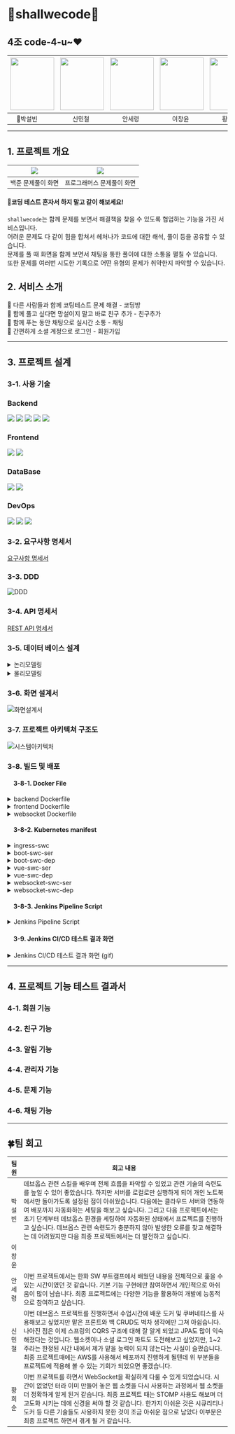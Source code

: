 # 🕺shallwecode💃

## 4조 code-4-u~❤️
| <img src="https://github.com/user-attachments/assets/e8ef07c1-cd65-40ea-adbb-b8b29a8378c9" width="100" height="120"> | <img src="https://github.com/user-attachments/assets/a572f18a-93ae-472b-824e-fd7a1b0901dd" width="100" height="120"> | <img src=https://github.com/user-attachments/assets/572d5d55-3fd4-45ec-aafb-7bfcc6cd0074 width="100" height="120"> | <img src="https://github.com/user-attachments/assets/a29498d0-457d-4ba1-a0f3-cc077a7ac72c" width="100" height="120"> | <img src="https://github.com/user-attachments/assets/0210e617-2211-461c-9b16-2780d90b6da3" width="100" height="120"> |
|----------------------------------------------------------------------------------------------------------------------|---------------------------------------------------------------------------------------------------------------------|-------------------------------------------------------------------------------------------------------------------|---------------------------------------------------------------------------------------------------------------------|---------------------------------------------------------------------------------------------------------------------|
| &emsp;👑박설빈                                                                                                          | &emsp;&emsp;신민철                                                                                                           | &emsp;&emsp;안세령                                                                                                         | &emsp;&emsp;이창윤                                                                                                           | &emsp;&emsp;황희순                                                                                                           |

---

## 1. 프로젝트 개요


| <img src="https://github.com/user-attachments/assets/4ea99464-8f19-4d2c-a06b-d5849c2318b4"> | <img src="https://github.com/user-attachments/assets/6cd1c074-6d1f-461b-bc38-618c85f7821e"> |
|---------------------------------------------------------------------------------------------------------------------|---------------------------------------------------------------------------------------------------------------------|
| 백준 문제풀이 화면                                                                                                          | 프로그래머스 문제풀이 화면                                                                                                      |


#### 📢코딩 테스트 혼자서 하지 말고 같이 해보세요!
`shallwecode`는 함께 문제를 보면서 해결책을 찾을 수 있도록 협업하는 기능을 가진 서비스입니다. <br>
어려운 문제도 다 같이 힘을 합쳐서 헤처나가 코드에 대한 해석, 풀이 등을 공유할 수 있습니다. <br>
문제를 풀 때 화면을 함께 보면서 채팅을 통한 풀이에 대한 소통을 펼칠 수 있습니다.<br>
또한 문제를 여러번 시도한 기록으로 어떤 유형의 문제가 취약한지 파악할 수 있습니다.

## 2. 서비스 소개

📌 다른 사람들과 함께 코팅테스트 문제 해결 - 코딩방<br>
📌 함께 풀고 싶다면 망설이지 말고 바로 친구 추가 - 친구추가<br>
📌 함께 푸는 동안 채팅으로 실시간 소통 - 채팅<br>
📌 간편하게 소셜 계정으로 로그인 - 회원가입

---

## 3. 프로젝트 설계
### 3-1. 사용 기술
### Backend
<div> 
  <img src="https://img.shields.io/badge/java-007396?style=for-the-badge&logo=java&logoColor=white">
  <img src="https://img.shields.io/badge/springboot-6DB33F?style=for-the-badge&logo=springboot&logoColor=white">
  <img src="https://img.shields.io/badge/springsecurity-6DB33F?style=for-the-badge&logo=springsecurity&logoColor=white">
<img src="https://img.shields.io/badge/oauth-black?style=for-the-badge&logoColor=white">
<img src="https://img.shields.io/badge/gradle-02303A?style=for-the-badge&logo=gradle&logoColor=white">
</div>

### Frontend

<div>
  <img src="https://img.shields.io/badge/vue.js-4FC08D?style=for-the-badge&logo=vuedotjs&logoColor=white">
<img src="https://img.shields.io/badge/axios-5A29E4?style=for-the-badge&logo=axios&logoColor=white">
</div>

### DataBase

<div>
  <img src="https://img.shields.io/badge/mariaDB-003545?style=for-the-badge&logo=mariaDB&logoColor=white"> 
 <img src="https://img.shields.io/badge/amazonrds-527FFF?style=for-the-badge&logo=amazonrds&logoColor=white"> 
</div>

### DevOps

<div>
  <img src="https://img.shields.io/badge/docker-2496ED?style=for-the-badge&logo=docker&logoColor=white">
  <img src="https://img.shields.io/badge/kubernetes-326CE5?style=for-the-badge&logo=kubernetes&logoColor=white">
  <img src="https://img.shields.io/badge/jenkins-D24939?style=for-the-badge&logo=jenkins&logoColor=white">
</div>


### 3-2. 요구사항 명세서
[요구사항 명세서](https://docs.google.com/spreadsheets/d/1bRwfT5mg1KW_7RQop6wORBJzDpd7K0l4RdZxASc_S_c/edit?gid=0#gid=0)

### 3-3. DDD
![DDD](https://github.com/user-attachments/assets/2773ed9b-7847-4d89-bebc-5a34403448e1)

### 3-4. API 명세서
[REST API 명세서](https://docs.google.com/spreadsheets/d/1bRwfT5mg1KW_7RQop6wORBJzDpd7K0l4RdZxASc_S_c/edit?gid=1114348114#gid=1114348114)

### 3-5. 데이터 베이스 설계
<div>
<details>
  <summary>논리모델링</summary>

  ![논리ERD](https://github.com/user-attachments/assets/c164f676-f2b8-462d-a9d8-12629f859077)
</details>
</div>
<div>
<details>
  <summary>물리모델링</summary>

  ![물리ERD](https://github.com/user-attachments/assets/736b15bd-78e4-447b-aafa-c107cfb4cf5c)
</details>
</div>

### 3-6. 화면 설계서

![화면설계서](https://github.com/user-attachments/assets/0134eacb-9f31-45b0-a89c-580a18efa402)

### 3-7. 프로젝트 아키텍쳐 구조도

![시스템아키텍처](https://github.com/user-attachments/assets/c44329fe-d7be-4f2e-b274-3f9758b9a8fc)

### 3-8. 빌드 및 배포 

#### &emsp;3-8-1. Docker File
<details>
  <summary>backend Dockerfile</summary>

  ```dockerfile
FROM openjdk:17-alpine
WORKDIR /app
COPY build/libs/*.jar ./
COPY .env .env
RUN mv $(ls *.jar | grep -v plain) app.jar
ENTRYPOINT ["java", "-jar", "app.jar"]
```
</details>

<details>
  <summary>frontend Dockerfile</summary>

  ```dockerfile
FROM nginx:stable-alpine
COPY dist /usr/share/nginx/html
COPY nginx.conf /etc/nginx/conf.d/default.conf
EXPOSE 80
CMD ["nginx", "-g", "daemon off;"]
```
</details>

<details>
  <summary>websocket Dockerfile</summary>

  ```dockerfile
FROM node:lts-alpine
WORKDIR /app
COPY . .
RUN npm install
CMD ["node", "index.js"]
```
</details>

#### &emsp;3-8-2. Kubernetes manifest
<details>
  <summary>ingress-swc</summary>

  ```yml
apiVersion: networking.k8s.io/v1
kind: Ingress
metadata:
  name: ingress-swc
  annotations:
    nginx.ingress.kubernetes.io/ssl-redirect: "false"
    nginx.ingress.kubernetes.io/rewrite-target: /$2
spec:
  ingressClassName: nginx
  rules:
    - http:
        paths:
          - path: /()(.*)
            pathType: ImplementationSpecific
            backend:
              service:
                name: vue-swc-ser
                port:
                  number: 8000
          - path: /boot(/|$)(.*)
            pathType: ImplementationSpecific
            backend:
              service:
                name: boot-swc-ser
                port:
                  number: 8001
          - path: /ws(/|$)(.*)
            pathType: ImplementationSpecific
            backend:
              service:
                name: websocket-swc-ser
                port:
                  number: 8002
```
</details>

<details>
  <summary>boot-swc-ser</summary>

  ```yml
apiVersion: v1
kind: Service
metadata:
  name: boot-swc-ser
spec:
  type: ClusterIP
  ports:
    - port: 8001
      targetPort: 8080
  selector:
    app: boot-swc-kube
```
</details>

<details>
  <summary>boot-swc-dep</summary>

  ```yml
apiVersion: apps/v1
kind: Deployment
metadata:
  name: boot-swc-dep
spec:
  selector:
    matchLabels:
      app: boot-swc-kube
  replicas: 1
  template:
    metadata:
      labels:
        app: boot-swc-kube
    spec:
      containers:
        - name: boot-container
          image: seolbin/swc_boot_project:latest
          imagePullPolicy: Always
          ports:
            - containerPort: 8080
```
</details>

<details>
  <summary>vue-swc-ser</summary>

  ```yml
apiVersion: v1
kind: Service
metadata:
  name: vue-swc-ser
spec:
  type: ClusterIP
  ports:
    - port: 8000
      targetPort: 80
  selector:
    app: vue-swc-kube
```
</details>

<details>
  <summary>vue-swc-dep</summary>

  ```yml
apiVersion: apps/v1
kind: Deployment
metadata:
  name: vue-swc-dep
spec:
  selector:
    matchLabels:
      app: vue-swc-kube
  template:
    metadata:
      labels:
        app: vue-swc-kube
    spec:
      containers:
        - name: vue-container
          image: seolbin/swc_vue_project:latest
          imagePullPolicy: Always
          ports:
            - containerPort: 80
```
</details>

<details>
  <summary>websocket-swc-ser</summary>

  ```yml
apiVersion: v1
kind: Service
metadata:
  name: websocket-swc-ser
spec:
  type: ClusterIP
  ports:
    - port: 8002
      targetPort: 1234
  selector:
    app: websocket-swc-kube
```
</details>

<details>
  <summary>websocket-swc-dep</summary>

  ```yml
apiVersion: apps/v1
kind: Deployment
metadata:
  name: websocket-swc-dep
spec:
  selector:
    matchLabels:
      app: websocket-swc-kube
  replicas: 1
  template:
    metadata:
      labels:
        app: websocket-swc-kube
    spec:
      containers:
        - name: websocket-container
          image: seolbin/swc_websocket_project:latest
          imagePullPolicy: Always
          ports:
            - containerPort: 1234
```
</details>

#### &emsp;3-8-3. Jenkins Pipeline Script
<details>
  <summary>Jenkins Pipeline Script</summary>

  ```pipeline script
pipeline {
    agent any

    tools {
        gradle 'gradle'
        jdk 'openJDK17'
    }

    environment {
        SOURCE_GITHUB_URL = 'https://github.com/code-4-u/shallwecode/'
        MANIFESTS_GITHUB_URL = 'https://github.com/seolbin01/k8s-manifests'
        GIT_USERNAME = 'seolbin01'
        GIT_EMAIL = 'seolbinpark01@gmail.com'
        DOCKERHUB_CREDENTIALS = credentials('DOCKERHUB_PASSWORD')
        GITHUB_URL = 'https://github.com/code-4-u/shallwecode'
        FRONTEND_IMAGE = 'swc_vue_project'
        BACKEND_IMAGE = 'swc_boot_project'
        WEBSOCKET_IMAGE = 'swc_websocket_project'
    }

    stages {
        stage('Source Build') {
            steps {
                git branch: 'main', url: "${env.SOURCE_GITHUB_URL}"
                script {
                    dir('backend') { 
                        configFileProvider([configFile(fileId: 'shallwecodeenv', targetLocation: '.env')]) {
                            if (isUnix()) {
                                sh "chmod +x ./gradlew"
                                sh "./gradlew clean build"
                            } else {
                                bat "gradlew.bat clean build"
                            }
                        }
                    }
                    dir('frontend') {
                        if (isUnix()) {
                            sh 'rm -rf dist'
                            sh 'npm install'
                            sh 'npm run build'
                        } else {
                            bat 'if exist dist rd /s /q dist'
                            bat 'npm install'
                            bat 'npm run build'
                        }
                    }
                    dir('websocket-server') {
                        if (isUnix()) {
                            sh 'npm install'
                        } else {
                            bat 'npm install'
                        }
                    }
                }
            }
        }

        stage('Run Tests') {
            steps {
                script {
                    dir('backend') { 
                        configFileProvider([configFile(fileId: 'shallwecodeenv', targetLocation: '.env')]) {
                            if (isUnix()) {
                                sh "./gradlew test"
                            } else {
                                bat "gradlew.bat test"
                            }
                        }
                    }
                }
            }
            post {
                always {
                    junit '**/build/test-results/test/*.xml'
                }
            }
        }

        stage('Docker Build and Push') {
            steps {
                script {
                    withCredentials([usernamePassword(credentialsId: 'DOCKERHUB_PASSWORD', 
                                                    usernameVariable: 'DOCKER_USER', 
                                                    passwordVariable: 'DOCKER_PASS')]) {
                        dir('backend') {
                            if (isUnix()) {
                                sh "docker build -t ${DOCKER_USER}/${BACKEND_IMAGE}:latest ."
                                sh "docker login -u ${DOCKER_USER} -p ${DOCKER_PASS}"
                                sh "docker push ${DOCKER_USER}/${BACKEND_IMAGE}:latest"
                            } else {
                                bat "docker build -t ${DOCKER_USER}/${BACKEND_IMAGE}:latest ."
                                bat "docker login -u %DOCKER_USER% -p %DOCKER_PASS%"
                                bat "docker push ${DOCKER_USER}/${BACKEND_IMAGE}:latest"
                            }
                        }
                        dir('frontend') {
                            if (isUnix()) {
                                sh "docker build -t ${DOCKER_USER}/${FRONTEND_IMAGE}:latest ."
                                sh "docker push ${DOCKER_USER}/${FRONTEND_IMAGE}:latest"
                            } else {
                                bat "docker build -t ${DOCKER_USER}/${FRONTEND_IMAGE}:latest ."
                                bat "docker push ${DOCKER_USER}/${FRONTEND_IMAGE}:latest"
                            }
                        }
                        dir('websocket-server') {
                            if (isUnix()) {
                                sh "docker build -t ${DOCKER_USER}/${WEBSOCKET_IMAGE}:latest ."
                                sh "docker push ${DOCKER_USER}/${WEBSOCKET_IMAGE}:latest"
                            } else {
                                bat "docker build -t ${DOCKER_USER}/${WEBSOCKET_IMAGE}:latest ."
                                bat "docker push ${DOCKER_USER}/${WEBSOCKET_IMAGE}:latest"
                            }
                        }
                    }
                }
            }
        }
    }

    post {
        always {
            script {
                if (isUnix()) {
                    sh 'docker logout'
                } else {
                    bat 'docker logout'
                }
            }
        }
        success {
            withCredentials([string(credentialsId: 'discord', variable: 'DISCORD')]) {
                discordSend(
                    description: """
                    **빌드 성공!** :tada:
                    
                    **제목**: ${currentBuild.displayName}
                    **결과**: :white_check_mark: ${currentBuild.currentResult}
                    **실행 시간**: ${currentBuild.duration / 1000}s
                    **링크**: [빌드 결과 보기](${env.BUILD_URL})
                    """,
                    title: "${env.JOB_NAME} 빌드 성공!", 
                    webhookURL: "$DISCORD"
                )
            }
        }
        failure {
            withCredentials([string(credentialsId: 'discord', variable: 'DISCORD')]) {
                discordSend(
                    description: """
                    **빌드 실패!** :x:
                    
                    **제목**: ${currentBuild.displayName}
                    **결과**: :x: ${currentBuild.currentResult}
                    **실행 시간**: ${currentBuild.duration / 1000}s
                    **링크**: [빌드 결과 보기](${env.BUILD_URL})
                    """,
                    title: "${env.JOB_NAME} 빌드 실패!", 
                    webhookURL: "$DISCORD"
                )
            }
        }
    }
}
```
</details>


#### &emsp;3-9. Jenkins CI/CD 테스트 결과 화면
<details>
    <summary>Jenkins CI/CD 테스트 결과 화면 (gif)</summary>
    <img src="gifs/jenkinstest.gif">

</details>

---

## 4. 프로젝트 기능 테스트 결과서

### 4-1. 회원 기능 

### 4-2. 친구 기능

### 4-3. 알림 기능

### 4-4. 관리자 기능

### 4-5. 문제 기능

### 4-6. 채팅 기능

---

## 🍀팀 회고

| 팀원  | 회고 내용                                                                                                                                                                                                                                                                                                |
|:---:|------------------------------------------------------------------------------------------------------------------------------------------------------------------------------------------------------------------------------------------------------------------------------------------------------|
| 박설빈 | 데브옵스 관련 스킬을 배우며 전체 흐름을 파악할 수 있었고 관련 기술의 숙련도를 높일 수 있어 좋았습니다. 하지만 서버를 로컬로만 실행하게 되어 개인 노트북에서만 돌아가도록 설정된 점이 아쉬웠습니다. 다음에는 클라우드 서버와 연동하여 배포까지 자동화하는 세팅을 해보고 싶습니다. 그리고 다음 프로젝트에서는 초기 단계부터 데브옵스 환경을 세팅하여 자동화된 상태에서 프로젝트를 진행하고 싶습니다. 데브옵스 관련 숙련도가 충분하지 않아 발생한 오류를 찾고 해결하는 데 어려웠지만 다음 최종 프로젝트에서는 더 발전하고 싶습니다. |
| 이창윤 |                                                                                                                                                                                                                                                                                                      |
| 안세령 | 이번 프로젝트에서는 한화 SW 부트캠프에서 배웠던 내용을 전체적으로 훑을 수 있는 시간이였던 것 같습니다. 기본 기능 구현에만 참여하면서 개인적으로 아쉬움이 많이 남습니다. 최종 프로젝트에는 다양한 기능을 활용하여 개발에 능동적으로 참여하고 싶습니다.                                                                                                                                                         |
| 신민철 | 이번 데브옵스 프로젝트를 진행하면서 수업시간에 배운 도커 및 쿠버네티스를 사용해보고 싶었지만 맡은 프론트와 백 CRUD도 벅차 생각에만 그쳐 아쉽습니다. 나아진 점은 이제 스프링의 CQRS 구조에 대해 잘 알게 되었고 JPA도 많이 익숙해졌다는 것입니다. 웹소켓이나 소셜 로그인 파트도 도전해보고 싶었지만, 1~2주라는 한정된 시간 내에서 제가 맡을 능력이 되지 않는다는 사실이 슬펐습니다. 최종 프로젝트때에는 AWS를 사용해서 배포까지 진행하게 될텐데 위 부분들을 프로젝트에 적용해 볼 수 있는 기회가 되었으면 좋겠습니다. |
| 황희순 | 이번 프로젝트를 하면서 WebSocket을 확실하게 다룰 수 있게 되었습니다. 시간이 없었던 터라 이미 만들어 놓은 웹 소켓을 다시 사용하는 과정에서 웹 소켓을 더 정확하게 알게 된거 같습니다. 최종 프로젝트 때는 STOMP 사용도 해보며 더 고도화 시키는 데에 신경을 써야 할 것 같습니다. 한가지 아쉬운 것은 시큐리티나 도커 등 다른 기술들도 사용하지 못한 것이 조금 아쉬운 점으로 남았다 이부분은 최종 프로젝트 하면서 겪게 될 거 같습니다.                                            |
